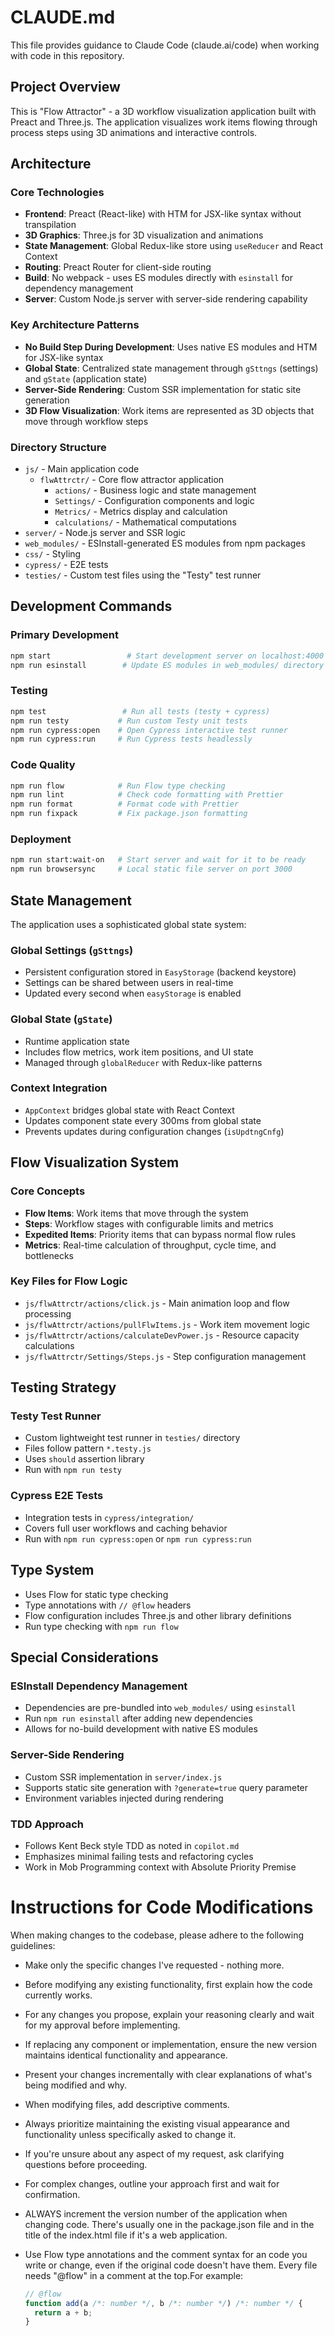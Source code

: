 # CLAUDE.md

This file provides guidance to Claude Code (claude.ai/code) when working with code in this repository.

## Project Overview

This is "Flow Attractor" - a 3D workflow visualization application built with Preact and Three.js. The application visualizes work items flowing through process steps using 3D animations and interactive controls.

## Architecture

### Core Technologies
- **Frontend**: Preact (React-like) with HTM for JSX-like syntax without transpilation
- **3D Graphics**: Three.js for 3D visualization and animations
- **State Management**: Global Redux-like store using `useReducer` and React Context
- **Routing**: Preact Router for client-side routing
- **Build**: No webpack - uses ES modules directly with `esinstall` for dependency management
- **Server**: Custom Node.js server with server-side rendering capability

### Key Architecture Patterns
- **No Build Step During Development**: Uses native ES modules and HTM for JSX-like syntax
- **Global State**: Centralized state management through `gSttngs` (settings) and `gState` (application state)
- **Server-Side Rendering**: Custom SSR implementation for static site generation
- **3D Flow Visualization**: Work items are represented as 3D objects that move through workflow steps

### Directory Structure
- `js/` - Main application code
  - `flwAttrctr/` - Core flow attractor application
    - `actions/` - Business logic and state management
    - `Settings/` - Configuration components and logic
    - `Metrics/` - Metrics display and calculation
    - `calculations/` - Mathematical computations
- `server/` - Node.js server and SSR logic
- `web_modules/` - ESInstall-generated ES modules from npm packages
- `css/` - Styling
- `cypress/` - E2E tests
- `testies/` - Custom test files using the "Testy" test runner

## Development Commands

### Primary Development
```bash
npm start                 # Start development server on localhost:4000
npm run esinstall        # Update ES modules in web_modules/ directory
```

### Testing
```bash
npm test                 # Run all tests (testy + cypress)
npm run testy           # Run custom Testy unit tests
npm run cypress:open    # Open Cypress interactive test runner
npm run cypress:run     # Run Cypress tests headlessly
```

### Code Quality
```bash
npm run flow            # Run Flow type checking
npm run lint            # Check code formatting with Prettier
npm run format          # Format code with Prettier
npm run fixpack         # Fix package.json formatting
```

### Deployment
```bash
npm run start:wait-on   # Start server and wait for it to be ready
npm run browsersync     # Local static file server on port 3000
```

## State Management

The application uses a sophisticated global state system:

### Global Settings (`gSttngs`)
- Persistent configuration stored in `EasyStorage` (backend keystore)
- Settings can be shared between users in real-time
- Updated every second when `easyStorage` is enabled

### Global State (`gState`) 
- Runtime application state
- Includes flow metrics, work item positions, and UI state
- Managed through `globalReducer` with Redux-like patterns

### Context Integration
- `AppContext` bridges global state with React Context
- Updates component state every 300ms from global state
- Prevents updates during configuration changes (`isUpdtngCnfg`)

## Flow Visualization System

### Core Concepts
- **Flow Items**: Work items that move through the system
- **Steps**: Workflow stages with configurable limits and metrics
- **Expedited Items**: Priority items that can bypass normal flow rules
- **Metrics**: Real-time calculation of throughput, cycle time, and bottlenecks

### Key Files for Flow Logic
- `js/flwAttrctr/actions/click.js` - Main animation loop and flow processing
- `js/flwAttrctr/actions/pullFlwItems.js` - Work item movement logic
- `js/flwAttrctr/actions/calculateDevPower.js` - Resource capacity calculations
- `js/flwAttrctr/Settings/Steps.js` - Step configuration management

## Testing Strategy

### Testy Test Runner
- Custom lightweight test runner in `testies/` directory
- Files follow pattern `*.testy.js`
- Uses `should` assertion library
- Run with `npm run testy`

### Cypress E2E Tests
- Integration tests in `cypress/integration/`
- Covers full user workflows and caching behavior
- Run with `npm run cypress:open` or `npm run cypress:run`

## Type System

- Uses Flow for static type checking
- Type annotations with `// @flow` headers
- Flow configuration includes Three.js and other library definitions
- Run type checking with `npm run flow`

## Special Considerations

### ESInstall Dependency Management
- Dependencies are pre-bundled into `web_modules/` using `esinstall`
- Run `npm run esinstall` after adding new dependencies
- Allows for no-build development with native ES modules

### Server-Side Rendering
- Custom SSR implementation in `server/index.js`
- Supports static site generation with `?generate=true` query parameter
- Environment variables injected during rendering

### TDD Approach
- Follows Kent Beck style TDD as noted in `copilot.md`
- Emphasizes minimal failing tests and refactoring cycles
- Work in Mob Programming context with Absolute Priority Premise

# Instructions for Code Modifications

When making changes to the codebase, please adhere to the following guidelines:

- Make only the specific changes I've requested - nothing more.
- Before modifying any existing functionality, first explain how the code currently works.
- For any changes you propose, explain your reasoning clearly and wait for my approval before implementing.
- If replacing any component or implementation, ensure the new version maintains identical functionality and appearance.
- Present your changes incrementally with clear explanations of what's being modified and why.
- When modifying files, add descriptive comments.
- Always prioritize maintaining the existing visual appearance and functionality unless specifically asked to change it.
- If you're unsure about any aspect of my request, ask clarifying questions before proceeding.
- For complex changes, outline your approach first and wait for confirmation.
- ALWAYS increment the version number of the application when changing code. There's usually one in the package.json file and in the title of the index.html file if it's a web application.
- Use Flow type annotations and the comment syntax for an code you write or change, even if the original code doesn't have them. Every file needs  "@flow" in a comment at the top.For example:

    ```javascript
    // @flow
    function add(a /*: number */, b /*: number */) /*: number */ {
      return a + b;
    }
    ```